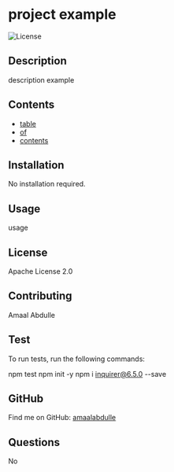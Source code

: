 # project example
![License](https://img.shields.io/badge/License-Apache%20License%202.0-brightgreen.svg)

## Description
description example

## Contents
- [table](#table)
- [of](#of)
- [contents](#contents)

## Installation
No installation required.

## Usage
usage

## License
Apache License 2.0

## Contributing
Amaal Abdulle

## Test
To run tests, run the following commands:

 npm test
 npm init -y 
 npm i inquirer@6.5.0 --save 

## GitHub
Find me on GitHub: [amaalabdulle](https://github.com/amaalabdulle)

## Questions
No